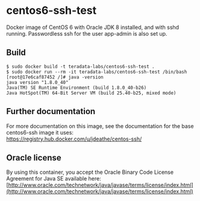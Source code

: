 # centos6-ssh-test

Docker image of CentOS 6 with Oracle JDK 8 installed, and with sshd
running.  Passwordless ssh for the user app-admin is also set up.

## Build

```
$ sudo docker build -t teradata-labs/centos6-ssh-test .
$ sudo docker run --rm -it teradata-labs/centos6-ssh-test /bin/bash
[root@17e6caf87452 /]# java -version
java version "1.8.0_40"
Java(TM) SE Runtime Environment (build 1.8.0_40-b26)
Java HotSpot(TM) 64-Bit Server VM (build 25.40-b25, mixed mode)
```

## Further documentation
For more documentation on this image, see the documentation for the
base centos6-ssh image it uses:
https://registry.hub.docker.com/u/jdeathe/centos-ssh/

## Oracle license

By using this container, you accept the Oracle Binary Code License Agreement for Java SE available here:
[http://www.oracle.com/technetwork/java/javase/terms/license/index.html](http://www.oracle.com/technetwork/java/javase/terms/license/index.html)
